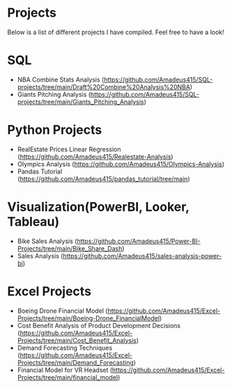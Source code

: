 # Projects

Below is a list of different projects I have compiled. Feel free to have a look!

# SQL
* NBA Combine Stats Analysis (https://github.com/Amadeus415/SQL-projects/tree/main/Draft%20Combine%20Analysis%20NBA)
* Giants Pitching Analysis (https://github.com/Amadeus415/SQL-projects/tree/main/Giants_Pitching_Analysis)

# Python Projects
* RealEstate Prices Linear Regression (https://github.com/Amadeus415/Realestate-Analysis)
* Olympics Analysis (https://github.com/Amadeus415/Olympics-Analysis)
* Pandas Tutorial (https://github.com/Amadeus415/pandas_tutorial/tree/main)

# Visualization(PowerBI, Looker, Tableau)
* Bike Sales Analysis (https://github.com/Amadeus415/Power-BI-Projects/tree/main/Bike_Share_Dash)
* Sales Analysis (https://github.com/Amadeus415/sales-analysis-power-bi)

# Excel Projects
* Boeing Drone Financial Model (https://github.com/Amadeus415/Excel-Projects/tree/main/Boeing-Drone_FinancialModel)
* Cost Benefit Analysis of Product Development Decisions (https://github.com/Amadeus415/Excel-Projects/tree/main/Cost_Benefit_Analysis)
* Demand Forecasting Techniques (https://github.com/Amadeus415/Excel-Projects/tree/main/Demand_Forecasting)
* Financial Model for VR Headset (https://github.com/Amadeus415/Excel-Projects/tree/main/financial_model)
